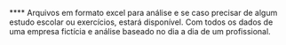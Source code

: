 **** Arquivos em formato excel para análise e se caso precisar de algum estudo escolar ou exercícios, estará disponível. Com todos os dados de uma empresa fictícia e análise baseado no dia a dia de um profissional.
